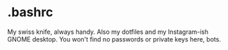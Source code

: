 .bashrc
====

My swiss knife, always handy. Also my dotfiles and my Instagram-ish GNOME desktop. You won't find no passwords or private keys here, bots.
